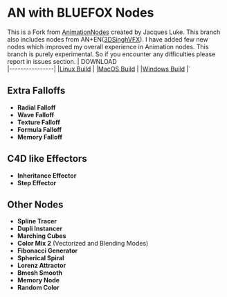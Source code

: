 # AN with BLUEFOX Nodes

This is a Fork from [AnimationNodes](https://github.com/JacquesLucke/animation_nodes) created by Jacques Luke. This branch also includes nodes from AN+EN([3DSinghVFX](https://github.com/3DSinghVFX/animation_nodes/tree/extranodes)). I have added few new nodes which improved my overall experience in Animation nodes. This branch is purely experimental. So if you encounter any difficulties please report in issues section. 
| DOWNLOAD              
|----------------|
|[Linux Build](https://github.com/harisreedhar/AN_BLUEFOX/releases/download/Daily/animation_nodes_v2_1_linux_py37.zip)        |
|[MacOS Build](https://github.com/harisreedhar/AN_BLUEFOX/releases/download/Daily/animation_nodes_v2_1_macOS_py37.zip)         |
|[Windows Build](https://github.com/harisreedhar/AN_BLUEFOX/releases/download/Daily/animation_nodes_v2_1_windows_py37.zip)          |`


 ## Extra Falloffs 
- **Radial Falloff**
-  **Wave Falloff**
 - **Texture Falloff**
 - **Formula Falloff**
 -  **Memory Falloff**
## C4D like Effectors

- **Inheritance Effector**
-  **Step Effector**
## Other Nodes

- **Spline Tracer**
- **Dupli Instancer**
-  **Marching Cubes**
- **Color Mix 2** (Vectorized and Blending Modes)
- **Fibonacci Generator**
- **Spherical Spiral**
- **Lorenz Attractor**
- **Bmesh Smooth**
- **Memory Node**
- **Random Color**
